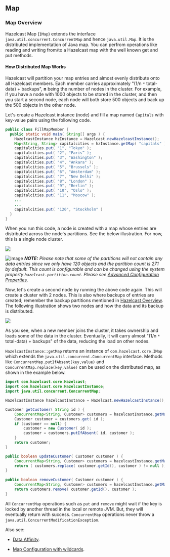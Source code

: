 

## Map

### Map Overview

Hazelcast Map (`IMap`) extends the interface `java.util.concurrent.ConcurrentMap` and hence `java.util.Map`. It is the distributed implementation of Java map. You can perfrom operations like reading and writing from/to a Hazelcast map with the well known get and put methods.

#### How Distributed Map Works

Hazelcast will partition your map entries and almost evenly distribute onto all Hazelcast members. Each member carries approximately "(1/n `*` total-data) + backups", **n** being the number of nodes in the cluster. For example, if you have a node with 1000 objects to be stored in the cluster, and then you start a second node, each node will both store 500 objects and back up the 500 objects in the other node.

Let's create a Hazelcast instance (node) and fill a map named `Capitals` with key-value pairs using the following code.

```java
public class FillMapMember {
  public static void main( String[] args ) { 
    HazelcastInstance hzInstance = Hazelcast.newHazelcastInstance();
    Map<String, String> capitalcities = hzInstance.getMap( "capitals" ); 
    capitalcities.put( "1", "Tokyo" );
    capitalcities.put( "2", "Paris” );
    capitalcities.put( "3", "Washington" );
    capitalcities.put( "4", "Ankara" );
    capitalcities.put( "5", "Brussels" );
    capitalcities.put( "6", "Amsterdam" );
    capitalcities.put( "7", "New Delhi" );
    capitalcities.put( "8", "London" );
    capitalcities.put( "9", "Berlin" );
    capitalcities.put( "10", "Oslo" );
    capitalcities.put( "11", "Moscow" );
    ...
    ...
    capitalcities.put( "120", "Stockholm" )
  }
}
```

When you run this code, a node is created with a map whose entries are distributed across the node's partitions. See the below illustration. For now, this is a single node cluster.

![](images/1Node.jpg)

![image](images/NoteSmall.jpg) ***NOTE:*** *Please note that some of the partitions will not contain any data entries since we only have 120 objects and the partition count is 271 by default. This count is configurable and can be changed using the system property `hazelcast.partition.count`. Please see [Advanced Configuration Properties](#advanced-configuration-properties).*

Now, let's create a second node by running the above code again. This will create a cluster with 2 nodes. This is also where backups of entries are created; remember the backup partitions mentioned in [Hazelcast Overview](#hazelcast-overview). The following illustration shows two nodes and how the data and its backup is distributed.

![](images/2Nodes.jpg)

As you see, when a new member joins the cluster, it takes ownership and loads some of the data in the cluster. Eventually, it will carry almost "(1/n `*` total-data) + backups" of the data, reducing the load on other nodes.

`HazelcastInstance::getMap` returns an instance of `com.hazelcast.core.IMap` which extends the `java.util.concurrent.ConcurrentMap` interface. Methods like `ConcurrentMap.putIfAbsent(key,value)` and `ConcurrentMap.replace(key,value)` can be used on the distributed map, as shown in the example below.

```java
import com.hazelcast.core.Hazelcast;
import com.hazelcast.core.HazelcastInstance;
import java.util.concurrent.ConcurrentMap;

HazelcastInstance hazelcastInstance = Hazelcast.newHazelcastInstance();

Customer getCustomer( String id ) {
    ConcurrentMap<String, Customer> customers = hazelcastInstance.getMap( "customers" );
    Customer customer = customers.get( id );
    if (customer == null) {
        customer = new Customer( id );
        customer = customers.putIfAbsent( id, customer );
    }
    return customer;
}               

public boolean updateCustomer( Customer customer ) {
    ConcurrentMap<String, Customer> customers = hazelcastInstance.getMap( "customers" );
    return ( customers.replace( customer.getId(), customer ) != null );            
}
                
public boolean removeCustomer( Customer customer ) {
    ConcurrentMap<String, Customer> customers = hazelcastInstance.getMap( "customers" );
    return customers.remove( customer.getId(), customer );           
}
```

All `ConcurrentMap` operations such as `put` and `remove` might wait if the key is locked by another thread in the local or remote JVM. But, they will eventually return with success. `ConcurrentMap` operations never throw a `java.util.ConcurrentModificationException`.

Also see:

-   [Data Affinity](#data-affinity).

-   [Map Configuration with wildcards](#using-wildcard).

